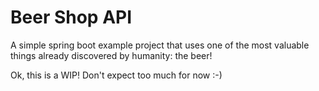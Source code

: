 # Beer Shop API

A simple spring boot example project that uses one of the most valuable things already discovered by humanity: the beer!

Ok, this is a WIP! Don't expect too much for now :-)
